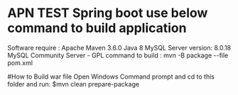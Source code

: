 # APN TEST Spring boot use below command to build application 
Software require :
  Apache Maven 3.6.0
  Java 8
  MySQL Server version: 8.0.18 MySQL Community Server - GPL
command to build :
  mvn -B package --file pom.xml


#How to Build war file 
Open Windows Command prompt and cd to this folder and run: 
$mvn clean prepare-package


